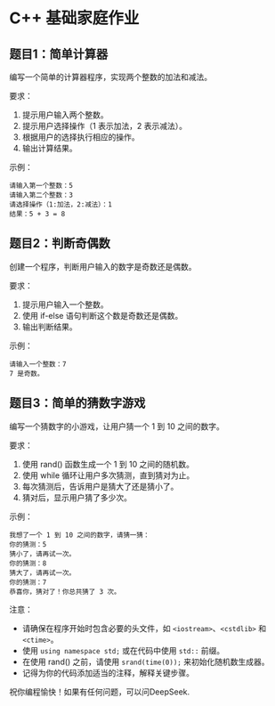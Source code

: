 # C++ 基础家庭作业

## 题目1：简单计算器

编写一个简单的计算器程序，实现两个整数的加法和减法。

要求：
1. 提示用户输入两个整数。
2. 提示用户选择操作（1 表示加法，2 表示减法）。
3. 根据用户的选择执行相应的操作。
4. 输出计算结果。

示例：
```
请输入第一个整数：5
请输入第二个整数：3
请选择操作（1:加法，2:减法）：1
结果：5 + 3 = 8
```

## 题目2：判断奇偶数

创建一个程序，判断用户输入的数字是奇数还是偶数。

要求：
1. 提示用户输入一个整数。
2. 使用 if-else 语句判断这个数是奇数还是偶数。
3. 输出判断结果。

示例：
```
请输入一个整数：7
7 是奇数。
```

## 题目3：简单的猜数字游戏

编写一个猜数字的小游戏，让用户猜一个 1 到 10 之间的数字。

要求：
1. 使用 rand() 函数生成一个 1 到 10 之间的随机数。
2. 使用 while 循环让用户多次猜测，直到猜对为止。
3. 每次猜测后，告诉用户是猜大了还是猜小了。
4. 猜对后，显示用户猜了多少次。

示例：
```
我想了一个 1 到 10 之间的数字，请猜一猜：
你的猜测：5
猜小了，请再试一次。
你的猜测：8
猜大了，请再试一次。
你的猜测：7
恭喜你，猜对了！你总共猜了 3 次。
```

注意：
- 请确保在程序开始时包含必要的头文件，如 `<iostream>`、`<cstdlib>` 和 `<ctime>`。
- 使用 `using namespace std;` 或在代码中使用 `std::` 前缀。
- 在使用 rand() 之前，请使用 `srand(time(0));` 来初始化随机数生成器。
- 记得为你的代码添加适当的注释，解释关键步骤。

祝你编程愉快！如果有任何问题，可以问DeepSeek.
